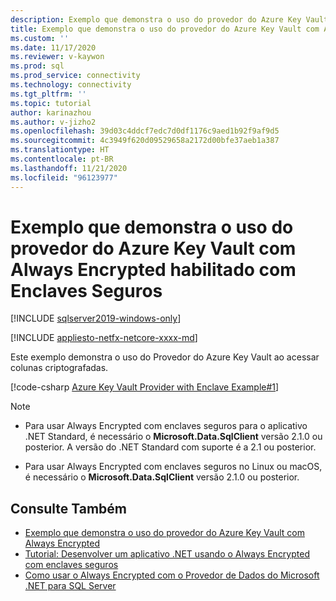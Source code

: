 ```yaml
---
description: Exemplo que demonstra o uso do provedor do Azure Key Vault com Always Encrypted habilitado com Enclaves Seguros
title: Exemplo que demonstra o uso do provedor do Azure Key Vault com Always Encrypted habilitado com Enclaves Seguros | Microsoft Docs
ms.custom: ''
ms.date: 11/17/2020
ms.reviewer: v-kaywon
ms.prod: sql
ms.prod_service: connectivity
ms.technology: connectivity
ms.tgt_pltfrm: ''
ms.topic: tutorial
author: karinazhou
ms.author: v-jizho2
ms.openlocfilehash: 39d03c4ddcf7edc7d0df1176c9aed1b92f9af9d5
ms.sourcegitcommit: 4c3949f620d09529658a2172d00bfe37aeb1a387
ms.translationtype: HT
ms.contentlocale: pt-BR
ms.lasthandoff: 11/21/2020
ms.locfileid: "96123977"
---
```

# <a name="example-demonstrating-use-of-azure-key-vault-provider-with-always-encrypted-enabled-with-secure-enclaves"></a>Exemplo que demonstra o uso do provedor do Azure Key Vault com Always Encrypted habilitado com Enclaves Seguros

[!INCLUDE [sqlserver2019-windows-only](../../../includes/applies-to-version/sqlserver2019-windows-only.md)]

[!INCLUDE [appliesto-netfx-netcore-xxxx-md](../../../includes/appliesto-netfx-netcore-netst-md.md)]

Este exemplo demonstra o uso do Provedor do Azure Key Vault ao acessar colunas criptografadas.

[!code-csharp [Azure Key Vault Provider with Enclave Example#1](~/../sqlclient/doc/samples/AzureKeyVaultProviderWithEnclaveProviderExample.cs#1)]

> [!NOTE]
> - Para usar Always Encrypted com enclaves seguros para o aplicativo .NET Standard, é necessário o **Microsoft.Data.SqlClient** versão 2.1.0 ou posterior. A versão do .NET Standard com suporte é a 2.1 ou posterior. 
>
> - Para usar Always Encrypted com enclaves seguros no Linux ou macOS, é necessário o **Microsoft.Data.SqlClient** versão 2.1.0 ou posterior.

## <a name="see-also"></a>Consulte Também

- [Exemplo que demonstra o uso do provedor do Azure Key Vault com Always Encrypted](azure-key-vault-example.md)
- [Tutorial: Desenvolver um aplicativo .NET usando o Always Encrypted com enclaves seguros](tutorial-always-encrypted-enclaves-develop-net-apps.md)
- [Como usar o Always Encrypted com o Provedor de Dados do Microsoft .NET para SQL Server](sqlclient-support-always-encrypted.md)
